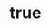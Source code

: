 ---
title:
    text: "Remote File Demo"
    keepSiteTitle: true
remote:
    url: "https://api-fs-press.sharpdotnut.top/demo/?file=/remote/test/index.md&language=zh-CN"
---